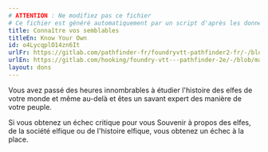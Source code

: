 ```yaml
---
# ATTENTION : Ne modifiez pas ce fichier
# Ce fichier est généré automatiquement par un script d'après les données du module Foundry VTT officiel et de sa traduction
title: Connaître vos semblables
titleEn: Know Your Own
id: o4LycqplO14zn6It
urlFr: https://gitlab.com/pathfinder-fr/foundryvtt-pathfinder2-fr/-/blob/master/data/feats/o4LycqplO14zn6It.htm
urlEn: https://gitlab.com/hooking/foundry-vtt---pathfinder-2e/-/blob/master/packs/data/feats.db/know-your-own.json
layout: dons
---
```

Vous avez passé des heures innombrables à étudier l'histoire des elfes de votre monde et même au-delà et êtes un savant expert des manière de votre peuple.

Si vous obtenez un échec critique pour vous Souvenir à propos des elfes, de la société elfique ou de l'histoire elfique, vous obtenez un échec à la place.
